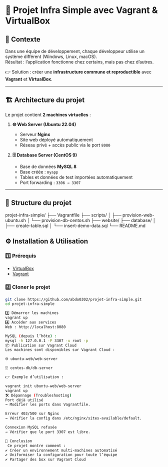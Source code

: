 # 🚀 Projet Infra Simple avec Vagrant & VirtualBox  

## 📌 Contexte  
Dans une équipe de développement, chaque développeur utilise un système différent (Windows, Linux, macOS).  
Résultat : l’application fonctionne chez certains, mais pas chez d’autres.  

👉 Solution : créer une **infrastructure commune et reproductible** avec **Vagrant** et **VirtualBox**.  

---

## 🏗️ Architecture du projet  

Le projet contient **2 machines virtuelles** :  

1. **🌐 Web Server (Ubuntu 22.04)**  
   - Serveur **Nginx**  
   - Site web déployé automatiquement  
   - Réseau privé + accès public via le port `8080`  

2. **🗄️ Database Server (CentOS 9)**  
   - Base de données **MySQL 8**  
   - Base créée : `myapp`  
   - Tables et données de test importées automatiquement  
   - Port forwarding : `3306 → 3307`  

---

## 📂 Structure du projet  

projet-infra-simple/
├── Vagrantfile
├── scripts/
│ ├── provision-web-ubuntu.sh
│ └── provision-db-centos.sh
├── website/
├── database/
│ ├── create-table.sql
│ └── insert-demo-data.sql
└── README.md

## ⚙️ Installation & Utilisation  

### 1️⃣ Prérequis  
- [VirtualBox](https://www.virtualbox.org/)  
- [Vagrant](https://developer.hashicorp.com/vagrant/downloads)  

### 2️⃣ Cloner le projet  
```bash
git clone https://github.com/abdo0302/projet-infra-simple.git
cd projet-infra-simple

3️⃣ Démarrer les machines
vagrant up
4️⃣ Accéder aux services
Web : http://localhost:8080

MySQL (depuis l’hôte) :
mysql -h 127.0.0.1 -P 3307 -u root -p
📦 Publication sur Vagrant Cloud
Les machines sont disponibles sur Vagrant Cloud :

🌐 ubuntu-web/web-server

🗄️ centos-db/db-server

👉 Exemple d’utilisation :

vagrant init ubuntu-web/web-server
vagrant up
🛠️ Dépannage (Troubleshooting)
Port déjà utilisé
→ Modifier les ports dans Vagrantfile.

Erreur 403/500 sur Nginx
→ Vérifier la config dans /etc/nginx/sites-available/default.

Connexion MySQL refusée
→ Vérifier que le port 3307 est libre.

🎯 Conclusion
 Ce projet montre comment :
✔️ Créer un environnement multi-machines automatisé
✔️ Uniformiser la configuration pour toute l’équipe
✔️ Partager des box sur Vagrant Cloud


